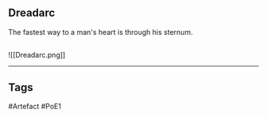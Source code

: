 ## Dreadarc
The fastest way to a man's heart
is through his sternum.
##
![[Dreadarc.png]]

---
## Tags
#Artefact
#PoE1